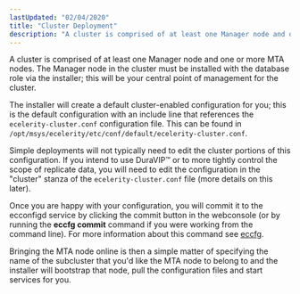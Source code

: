 ```yaml
---
lastUpdated: "02/04/2020"
title: "Cluster Deployment"
description: "A cluster is comprised of at least one Manager node and one or more MTA nodes The Manager node in the cluster must be installed with the database role via the installer this will be your central point of management for the cluster The installer will create a default cluster..."
---
```


A cluster is comprised of at least one Manager node and one or more MTA nodes. The Manager node in the cluster must be installed with the database role via the installer; this will be your central point of management for the cluster.

The installer will create a default cluster-enabled configuration for you; this is the default configuration with an include line that references the `ecelerity-cluster.conf` configuration file. This can be found in `/opt/msys/ecelerity/etc/conf/default/ecelerity-cluster.conf`.

Simple deployments will not typically need to edit the cluster portions of this configuration. If you intend to use DuraVIP™ or to more tightly control the scope of replicate data, you will need to edit the configuration in the "cluster" stanza of the `ecelerity-cluster.conf` file (more details on this later).

Once you are happy with your configuration, you will commit it to the ecconfigd service by clicking the commit button in the webconsole (or by running the **eccfg commit**        command if you were working from the command line). For more information about this command see [eccfg](/momentum/3/3-reference/executable-eccfg).

Bringing the MTA node online is then a simple matter of specifying the name of the subcluster that you'd like the MTA node to belong to and the installer will bootstrap that node, pull the configuration files and start services for you.